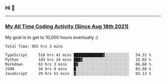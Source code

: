 ### Hi 🙂

---

### <a href="https://wakatime.com/@Eroxl">My All Time Coding Activity (Since Aug 18th 2021)</a>
My goal is to get to 10,000 hours eventually :)
<!--START_SECTION:waka-->

```txt
Total Time: 955 hrs 3 mins

TypeScript     518 hrs 41 mins █████████████▓░░░░░░░░░░░   54.31 %
Python         143 hrs 24 mins ███▓░░░░░░░░░░░░░░░░░░░░░   15.02 %
Markdown       63 hrs 3 mins   █▓░░░░░░░░░░░░░░░░░░░░░░░   06.60 %
JSON           34 hrs 9 mins   █░░░░░░░░░░░░░░░░░░░░░░░░   03.58 %
JavaScript     29 hrs 51 mins  ▓░░░░░░░░░░░░░░░░░░░░░░░░   03.13 %
```

<!--END_SECTION:waka-->

